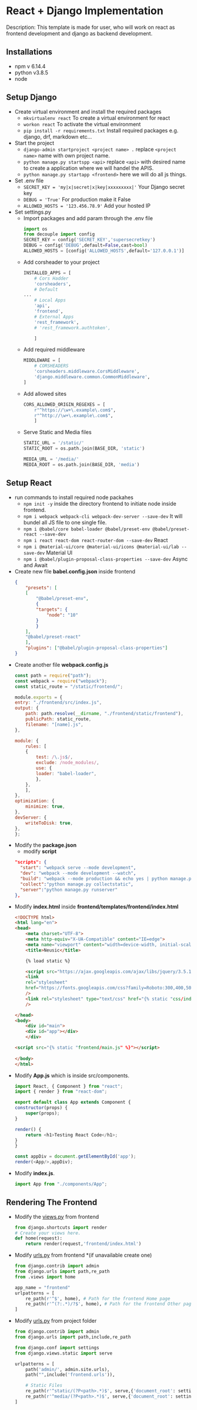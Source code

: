# React + Django Implementation   
Description: This template is made for user, who will work on react as frontend development and django as backend development.   

## Installations   
- npm v 6.14.4   
- python v3.8.5   
- node  

## Setup Django   
- Create virtual environment and install the required packages   
  - `mkvirtualenv react` To create a virtual environment for react   
  - `workon react` To activate the virtual environment   
  - `pip install -r requirements.txt` Install required packages e.g. django, drf, markdown etc...   
- Start the project   
  - `django-admin startproject <project name> .`   replace `<project name>` name with own project name.   
  - `python manage.py startspp <api>` replace `<api>` with desired name to create a application where we will handel the APIS.   
  - `python manage.py startapp <frontend>` here we will do all js things.   
- Set .env file
  - `SECRET_KEY = 'my|x|secret|x|key|xxxxxxxxx|'` Your Django secret key
  - `DEBUG = 'True'` For production make it False
  - `ALLOWED_HOSTS = '123.456.78.9'` Add your hosted IP
- Set settings.py
  - Import packages and add param through the .env file
    ```py
    import os
    from decouple import config
    SECRET_KEY = config('SECRET_KEY','supersecretkey')
    DEBUG = config('DEBUG',default=False,cast=bool)
    ALLOWED_HOSTS = [config('ALLOWED_HOSTS',default='127.0.0.1')]
    ```   
  - Add corsheader to your project   
    ```py
    INSTALLED_APPS = [
        # Cors Hadder
        'corsheaders',
        # Default
    ...
        # Local Apps
        'api',
        'frontend',
        # External Apps
        'rest_framework',
        # 'rest_framework.authtoken',

        ]
    ```   
  - Add required middleware   
    ```py
    MIDDLEWARE = [
        # CORSHEADERS
        'corsheaders.middleware.CorsMiddleware',
        'django.middleware.common.CommonMiddleware',
    ]
    ```
  - Add allowed sites
    ```py
    CORS_ALLOWED_ORIGIN_REGEXES = [
        r"^https://\w+\.example\.com$",
        r"^http://\w+\.example\.com$",
        ]
    ```
  - Serve Static and Media files
    ```py
    STATIC_URL = '/static/'
    STATIC_ROOT = os.path.join(BASE_DIR, 'static')

    MEDIA_URL = '/media/'
    MEDIA_ROOT = os.path.join(BASE_DIR, 'media')

    ```


## Setup React   
- run commands to install required node packahes
  - `npm init -y` inside the directory frontend to initiate node inside frontend.   
  - `npm i webpack webpack-cli webpack-dev-server --save-dev` It will bundel all JS file to one single file.   
  - `npm i @babel/core babel-loader @babel/preset-env @babel/preset-react --save-dev`   
  - `npm i react react-dom react-router-dom --save-dev` React    
  - `npm i @material-ui/core @material-ui/icons @material-ui/lab --save-dev` Material UI   
  - `npm i @babel/plugin-proposal-class-properties --save-dev` Async and Await   
- Create new file **babel.config.json** inside frontend   
    ```json
    {
        "presets": [
        [
            "@babel/preset-env",
            {
            "targets": {
                "node": "10"
            }
            }
        ],
        "@babel/preset-react"
        ],
        "plugins": ["@babel/plugin-proposal-class-properties"]
    }
    ```   
- Create another file **webpack.config.js**   
    ```js
    const path = require("path");
    const webpack = require("webpack");
    const static_route = "/static/frontend/";

    module.exports = {
    entry: "./frontend/src/index.js",
    output: {
        path: path.resolve(__dirname, "./frontend/static/frontend"),
        publicPath: static_route,
        filename: "[name].js",
    },

    module: {
        rules: [
        {
            test: /\.js$/,
            exclude: /node_modules/,
            use: {
            loader: "babel-loader",
            },
        },
        ],
    },
    optimization: {
        minimize: true,
    },
    devServer: {
        writeToDisk: true,
    },
    };

    ```   
- Modify the **package.json**   
  - modify **script**   
  ```json
  "scripts": {
    "start": "webpack serve --mode development",
    "dev": "webpack --mode development --watch",
    "build": "webpack --mode production && echo yes | python manage.py collectstatic",
    "collect":"python manage.py collectstatic",
    "server":"python manage.py runserver"
  },
  ```   
- Modify **index.html** inside **frontend/templates/frontend/index.html**   
    ```html
    <!DOCTYPE html>
    <html lang="en">
    <head>
        <meta charset="UTF-8">
        <meta http-equiv="X-UA-Compatible" content="IE=edge">
        <meta name="viewport" content="width=device-width, initial-scale=1.0">
        <title>Neusic</title>

        {% load static %}

        <script src="https://ajax.googleapis.com/ajax/libs/jquery/3.5.1/jquery.min.js"></script>
        <link
        rel="stylesheet"
        href="https://fonts.googleapis.com/css?family=Roboto:300,400,500,700&display=swap"
        />
        <link rel="stylesheet" type="text/css" href="{% static "css/index.css" %}"
        />

    </head>
    <body>
        <div id="main">
        <div id="app"></div>
        </div>

    <script src="{% static "frontend/main.js" %}"></script>
        
    </body>
    </html>
    ```   
- Modify **App.js** which is inside src/components.   
    ```js
    import React, { Component } from "react";
    import { render } from "react-dom";

    export default class App extends Component {
    constructor(props) {
        super(props);
    }

    render() {
        return <h1>Testing React Code</h1>;
    }
    }

    const appDiv = document.getElementById('app');
    render(<App/>,appDiv);
    ```   
- Modify **index.js**.   
    ```js
    import App from "./components/App";
    ```   
## Rendering The Frontend   
- Modify the [views.py](frontend/views.py) from frontend   
    ```py
    from django.shortcuts import render
    # Create your views here.
    def home(request):
        return render(request,'frontend/index.html')
    ```
- Modify [urls.py](frontend/urls.py) from frontend *(if unavailable create one)   
    ```py
    from django.contrib import admin
    from django.urls import path,re_path
    from .views import home

    app_name = "frontend"
    urlpatterns = [
        re_path(r'^$', home), # Path for the frontend Home page
        re_path(r'^(?:.*)/?$', home), # Path for the frontend Other pages
    ]
    ```   
- Modify [urls.py](control/urls.py) from project folder   
    ```py
    from django.contrib import admin
    from django.urls import path,include,re_path

    from django.conf import settings
    from django.views.static import serve

    urlpatterns = [
        path('admin/', admin.site.urls),
        path("",include('frontend.urls')),

        # Static Files
        re_path(r'^static/(?P<path>.*)$', serve,{'document_root': settings.STATIC_ROOT}),
        re_path(r'^media/(?P<path>.*)$', serve,{'document_root': settings.MEDIA_ROOT}),
    ]
    ```
